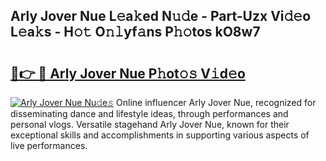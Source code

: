 ## Arly Jover Nue L𝚎a𝚔ed N𝚞𝚍e - Part-Uzx Vi𝚍𝚎o L𝚎a𝚔s - H𝚘𝚝 O𝚗𝚕yf𝚊ns P𝚑𝚘tos kO8w7

# <h2><a href="http://kf6e7q.oniu.top/?m=Arly+Jover+Nue">🔗👉 🔴 Arly Jover Nue P𝚑ot𝚘𝚜 V𝚒d𝚎o</a></h2>

[![Arly Jover Nue Nu𝚍e𝚜](https://i.imgur.com/0qMVB7G.gif)](http://kf6e7q.oniu.top/?m=Arly+Jover+Nue)
Online influencer Arly Jover Nue, recognized for disseminating dance and lifestyle ideas, through performances and personal vlogs. Versatile stagehand Arly Jover Nue, known for their exceptional skills and accomplishments in supporting various aspects of live performances.  
